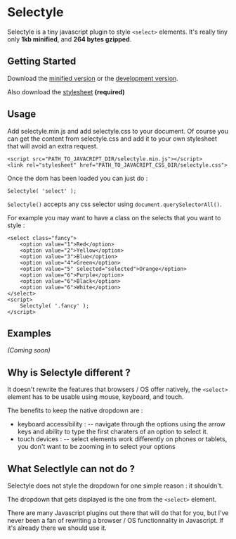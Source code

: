 # Selectyle

Selectyle is a tiny javascript plugin to style `<select>` elements.
It's really tiny only __1kb minified__, and __264 bytes gzipped__.

## Getting Started
Download the [minified version][min] or the [development version][max].

Also download the [stylesheet][css] __(required)__

[min]: https://raw.github.com/jeromesmadja/selectyle/master/dist/selectyle.min.js
[max]: https://raw.github.com/jeromesmadja/selectyle/master/dist/selectyle.js
[css]: https://raw.github.com/jeromesmadja/selectyle/master/selectyle.css

## Usage
Add selectyle.min.js and add selectyle.css to your document.
Of course you can get the content from selectyle.css and add it to your own stylesheet that will avoid an extra request.

	<script src="PATH_TO_JAVACRIPT_DIR/selectyle.min.js"></script>
	<link rel="stylesheet" href="PATH_TO_JAVACRIPT_CSS_DIR/selectyle.css">

Once the dom has been loaded you can just do :

    Selectyle( 'select' );

`Selectyle()` accepts any css selector using `document.querySelectorAll()`.

For example you may want to have a class on the selects that you want to style :

    <select class="fancy">
        <option value="1">Red</option>
		<option value="2">Yellow</option>
		<option value="3">Blue</option>
		<option value="4">Green</option>
		<option value="5" selected="selected">Orange</option>
		<option value="6">Purple</option>
		<option value="6">Black</option>
		<option value="6">White</option>
    </select>
    <script>
    	Selectyle( '.fancy' );
    </script>

## Examples
_(Coming soon)_

## Why is Selectyle different ?
It doesn't rewrite the features that browsers / OS offer natively, the `<select>` element has to be usable using mouse, keyboard, and touch.

The benefits to keep the native dropdown are :
- keyboard accessibility :
-- navigate through the options using the arrow keys and ability to type the first charaters of an option to select it.
- touch devices :
-- select elements work differently on phones or tablets, you don't want to be zooming in to select your options

## What Selectlyle can not do ?
Selectyle does not style the dropdown for one simple reason : it shouldn't.

The dropdown that gets displayed is the one from the `<select>` element.

There are many Javascript plugins out there that will do that for you, but I've never been a fan of rewriting a browser / OS functionnality in Javascript. If it's already there we should use it.